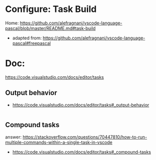 # Configure: Task Build
Home: https://github.com/alefragnani/vscode-language-pascal/blob/master/README.md#task-build
- adapted from: https://github.com/alefragnani/vscode-language-pascal#freepascal

# Doc:
https://code.visualstudio.com/docs/editor/tasks

## Output behavior
- https://code.visualstudio.com/docs/editor/tasks#_output-behavior

```

```

## Compound tasks
answer: https://stackoverflow.com/questions/70447810/how-to-run-multiple-commands-within-a-single-task-in-vscode
- https://code.visualstudio.com/docs/editor/tasks#_compound-tasks
